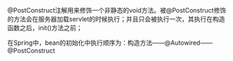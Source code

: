 @PostConstruct注解用来修饰一个非静态的void方法。被@PostConstruct修饰的方法会在服务器加载servlet的时候执行；并且只会被执行一次，其执行在构造函数之后，init()方法之前；

在Spring中，bean的初始化中执行顺序为：构造方法——@Autowired——@PostConstruct




